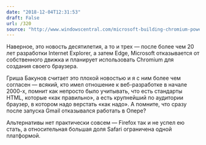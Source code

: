 ```yaml
---
date: "2018-12-04T12:31:53"
draft: False
url: /320
source: "http://www.windowscentral.com/microsoft-building-chromium-powered-web-browser-windows-10"
---
```


Наверное, это новость десятилетия, а то и трех — после более чем 20 лет разработки Internet Explorer, а затем Edge, Microsoft отказывается от собственного движка и планирует использовать Chromium для создания своего браузера.

Гриша Бакунов считает это плохой новостью и я с ним более чем согласен — всякий, кто имел отношение к веб-разработке в начале 2000-х, помнит как непросто было учитывать, что есть стандарты HTML, которые «как правильно», а есть крупнейший по аудитории браузер, в котором надо верстать «как надо». А помните, что сразу после запуска Gmail отказывался работать в Опере?

Альтернативы нет практически совсем — Firefox так и не успел ею стать, а относительная большая доля Safari ограничена одной платформой.
